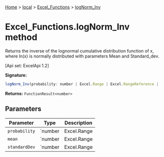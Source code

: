 [Home](./index) &gt; [local](local.md) &gt; [Excel\_Functions](local.excel_functions.md) &gt; [logNorm\_Inv](local.excel_functions.lognorm_inv.md)

# Excel\_Functions.logNorm\_Inv method

Returns the inverse of the lognormal cumulative distribution function of x, where ln(x) is normally distributed with parameters Mean and Standard\_dev. 

 \[Api set: ExcelApi 1.2\]

**Signature:**
```javascript
logNorm_Inv(probability: number | Excel.Range | Excel.RangeReference | Excel.FunctionResult<any>, mean: number | Excel.Range | Excel.RangeReference | Excel.FunctionResult<any>, standardDev: number | Excel.Range | Excel.RangeReference | Excel.FunctionResult<any>): FunctionResult<number>;
```
**Returns:** `FunctionResult<number>`

## Parameters

|  Parameter | Type | Description |
|  --- | --- | --- |
|  `probability` | `number | Excel.Range | Excel.RangeReference | Excel.FunctionResult<any>` |  |
|  `mean` | `number | Excel.Range | Excel.RangeReference | Excel.FunctionResult<any>` |  |
|  `standardDev` | `number | Excel.Range | Excel.RangeReference | Excel.FunctionResult<any>` |  |

